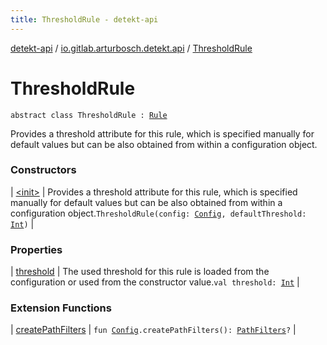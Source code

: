 ```yaml
---
title: ThresholdRule - detekt-api
---
```


[detekt-api](../../index.html) / [io.gitlab.arturbosch.detekt.api](../index.html) / [ThresholdRule](./index.html)

# ThresholdRule

`abstract class ThresholdRule : `[`Rule`](../-rule/index.html)

Provides a threshold attribute for this rule, which is specified manually for default values
but can be also obtained from within a configuration object.

### Constructors

| [&lt;init&gt;](-init-.html) | Provides a threshold attribute for this rule, which is specified manually for default values but can be also obtained from within a configuration object.`ThresholdRule(config: `[`Config`](../-config/index.html)`, defaultThreshold: `[`Int`](https://kotlinlang.org/api/latest/jvm/stdlib/kotlin/-int/index.html)`)` |

### Properties

| [threshold](threshold.html) | The used threshold for this rule is loaded from the configuration or used from the constructor value.`val threshold: `[`Int`](https://kotlinlang.org/api/latest/jvm/stdlib/kotlin/-int/index.html) |

### Extension Functions

| [createPathFilters](../../io.gitlab.arturbosch.detekt.api.internal/create-path-filters.html) | `fun `[`Config`](../-config/index.html)`.createPathFilters(): `[`PathFilters`](../../io.gitlab.arturbosch.detekt.api.internal/-path-filters/index.html)`?` |

